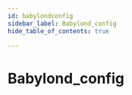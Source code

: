 ```yaml
---
id: babylondconfig
sidebar_label: Babylond_config
hide_table_of_contents: true

---
```


# Babylond_config